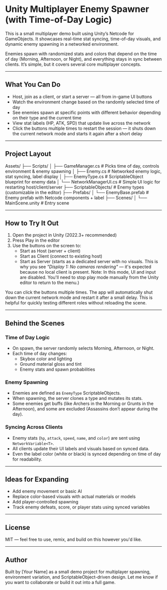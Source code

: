 # Unity Multiplayer Enemy Spawner (with Time-of-Day Logic)

This is a small multiplayer demo built using Unity’s Netcode for GameObjects. It showcases real-time stat syncing, time-of-day visuals, and dynamic enemy spawning in a networked environment.

Enemies spawn with randomized stats and colors that depend on the time of day (Morning, Afternoon, or Night), and everything stays in sync between clients. It’s simple, but it covers several core multiplayer concepts.

---

## What You Can Do

- Host, join as a client, or start a server — all from in-game UI buttons
- Watch the environment change based on the randomly selected time of day
- See enemies spawn at specific points with different behavior depending on their type and the current time
- View stat labels (HP, ATK, SPD) that update live across the network
- Click the buttons multiple times to restart the session — it shuts down the current network mode and starts it again after a short delay

---

## Project Layout

Assets/
├── Scripts/
│ ├── GameManager.cs # Picks time of day, controls environment & enemy spawning
│ ├── Enemy.cs # Networked enemy logic, stat syncing, label display
│ ├── EnemyType.cs # ScriptableObject blueprint for enemy data
│ └── NetworkManagerUI.cs # Simple UI logic for restarting host/client/server
├── ScriptableObjects/ # Enemy types (customizable in the editor)
├── Prefabs/
│ └── EnemyBase.prefab # Enemy prefab with Netcode components + label
├── Scenes/
│ └── MainScene.unity # Entry scene

---

## How to Try It Out

1. Open the project in Unity (2022.3+ recommended)
2. Press Play in the editor
3. Use the buttons on the screen to:
   - Start as Host (server + client)
   - Start as Client (connect to existing host)
   - Start as Server (starts as a dedicated server with no visuals. This is why you see _"Display 1: No cameras rendering"_ — it's expected because no local client is present. Note: In this mode, UI and input are disabled. You'll need to stop play mode manually from the Unity editor to return to the menu.)

You can click the buttons multiple times. The app will automatically shut down the current network mode and restart it after a small delay. This is helpful for quickly testing different roles without reloading the scene.

---

## Behind the Scenes

### Time of Day Logic

- On spawn, the server randomly selects Morning, Afternoon, or Night.
- Each time of day changes:
  - Skybox color and lighting
  - Ground material gloss and tint
  - Enemy stats and spawn probabilities

### Enemy Spawning

- Enemies are defined as `EnemyType` ScriptableObjects.
- When spawning, the server clones a type and mutates its stats.
- Some enemies get buffs (like Archers in the Morning or Grunts in the Afternoon), and some are excluded (Assassins don’t appear during the day).

### Syncing Across Clients

- Enemy stats (`hp`, `attack`, `speed`, `name`, and `color`) are sent using `NetworkVariable<T>`.
- All clients update their UI labels and visuals based on synced data.
- Even the label color (white or black) is synced depending on time of day for readability.

---

## Ideas for Expanding

- Add enemy movement or basic AI
- Replace color-based visuals with actual materials or models
- Add player-controlled spawning
- Track enemy defeats, score, or player stats using synced variables

---

## License

MIT — feel free to use, remix, and build on this however you'd like.

---

## Author

Built by [Your Name] as a small demo project for multiplayer spawning, environment variation, and ScriptableObject-driven design. Let me know if you want to collaborate or build it out into a full game.

